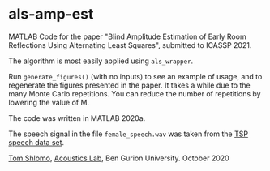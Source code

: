 # als-amp-est
MATLAB Code for the paper "Blind Amplitude Estimation of Early Room Reflections Using Alternating Least Squares", submitted to ICASSP 2021.

The algorithm is most easily applied using `als_wrapper`.

Run `generate_figures()` (with no inputs) to see an example of usage, and to regenerate the figures presented in the paper.
It takes a while due to the many Monte Carlo repetitions.
You can reduce the number of repetitions by lowering the value of M.

The code was written in MATLAB 2020a.

The speech signal in the file `female_speech.wav` was taken from the [TSP speech data set](http://www-mmsp.ece.mcgill.ca/Documents/Data/).

[Tom Shlomo](https://www.linkedin.com/in/tom-shlomo-060679182/),
[Acoustics Lab](https://sites.google.com/view/acousticslab), Ben Gurion University.
October 2020
